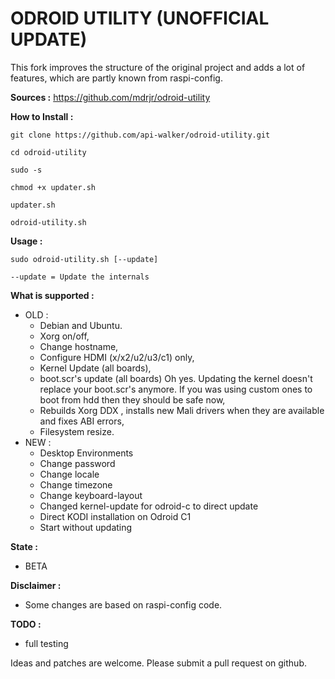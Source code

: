 ODROID UTILITY (UNOFFICIAL UPDATE)
==================================

This fork improves the structure of the original project and adds a lot of features, which are partly known from raspi-config.

**Sources :** https://github.com/mdrjr/odroid-utility

**How to Install :**

```
git clone https://github.com/api-walker/odroid-utility.git

cd odroid-utility

sudo -s

chmod +x updater.sh

updater.sh

odroid-utility.sh
```

**Usage :**

```
sudo odroid-utility.sh [--update]

--update = Update the internals
```

**What is supported :**
* OLD :
  * Debian and Ubuntu.
  * Xorg on/off,
  * Change hostname,
  * Configure HDMI (x/x2/u2/u3/c1) only,
  * Kernel Update (all boards),
  * boot.scr's update (all boards) Oh yes. Updating the kernel doesn't replace your boot.scr's anymore. If you was using custom ones to boot from hdd then they should be safe now,
  * Rebuilds Xorg DDX , installs new Mali drivers when they are available and fixes ABI errors,
  * Filesystem resize.
* NEW :
  * Desktop Environments
  * Change password
  * Change locale
  * Change timezone
  * Change keyboard-layout
  * Changed kernel-update for odroid-c to direct update
  * Direct KODI installation on Odroid C1
  * Start without updating
  
**State :**
* BETA

**Disclaimer :**
* Some changes are based on raspi-config code.

**TODO :**
* full testing

Ideas and patches are welcome. Please submit a pull request on github.
